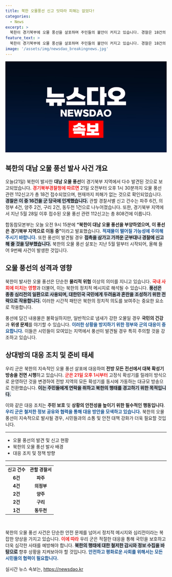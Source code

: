 ```yaml
---
title: 북한 오물풍선 신고 잇따라 피해는 없었다!
categories:
  - News
excerpt: >
  북한이 경기북부에 오물 풍선을 살포하며 주민들의 불안이 커지고 있습니다. 경찰은 18건의 신고를 접수했고, 군은 대북 확성기 방송을 전면 시행하며 대응에 나섰습니다. 불안한 지역 주민들의 안전, 클릭해 확인하세요!
feature_text: >
  북한이 경기북부에 오물 풍선을 살포하며 주민들의 불안이 커지고 있습니다. 경찰은 18건의 신고를 접수했고, 군은 대북 확성기 방송을 전면 시행하며 대응에 나섰습니다. 불안한 지역 주민들의 안전, 클릭해 확인하세요!
image: '/assets/img/newsdao_breakingnews.jpg'
---
```


<p><img src="/assets/img/newsdao_breakingnews.jpg" alt="bookingtag 속보" /></p>

<h2 data-ke-size="size26">북한의 대남 오물 풍선 발사 사건 개요</h2>

<p data-ke-size="size16">오늘(21일) 북한이 발사한 <b>대남 오물 풍선</b>이 경기북부 지역에서 다수 발견된 것으로 보고되었습니다. <b><span style="color: #ee2323;">경기북부경찰청에 따르면</span></b> 21일 오전부터 오후 1시 30분까지 오물 풍선 관련 112신고가 총 18건 접수되었으며, 현재까지 피해가 없는 것으로 확인되었습니다. <b><span style="background-color: #21538527;">경찰은 이 중 16건을 군 당국에 인계했습니다.</span></b> 관할 경찰서별 신고 건수는 파주 6건, 의정부 4건, 양주 2건, 구리 2건, 동두천 1건으로 나누어졌습니다. 또한, 경기북부 지역에서 지난 5월 28일 이후 접수된 오물 풍선 관련 112신고는 총 808건에 이릅니다.</p>

<p data-ke-size="size16">합동참모본부는 오늘 오전 9시 15분에 <b>“북한이 대남 오물 풍선을 부양하였으며, 이 풍선은 경기북부 지역으로 이동 중”</b>이라고 발표했습니다. <b><span style="color: #1a5490;">적재물이 떨어질 가능성에 주의해주시기 바랍니다.</span></b> 또한 풍선이 발견될 경우 <b><span style="background-color: #21538527;">접촉을 삼가고 가까운 군부대나 경찰에 신고해 줄 것을 당부했습니다.</span></b> 북한의 오물 풍선 살포는 지난 5월 말부터 시작되어, 올해 들어 9번째 사건이 발생한 것입니다.</p>

<h2 data-ke-size="size26">오물 풍선의 성격과 영향</h2>

<p data-ke-size="size16">북한이 발사한 오물 풍선은 단순한 <b>물리적 위협</b> 이상의 의미를 지니고 있습니다. <b><span style="color: #ee2323;">국내 사회에 미치는 영향</span></b>과 더불어, 이는 북한의 정치적 메시지로 해석될 수 있습니다. <b><span style="background-color: #21538527;">풍선은 종종 심리전의 일환으로 사용되며, 대한민국 국민에게 두려움과 혼란을 조성하기 위한 전략으로 작용합니다.</span></b> 이러한 시간적 패턴은 북한의 정치적 의도를 보여주는 중요한 요소로 작용합니다.</p>

<p data-ke-size="size16">풍선에 담긴 내용물은 불확실하지만, 일반적으로 냄새가 강한 오물일 경우 <b>국민의 건강</b>과 <b>위생 문제</b>를 야기할 수 있습니다. <b><span style="color: #1a5490;">이러한 상황을 방지하기 위한 정부와 군의 대응이 중요합니다.</span></b> 이들은 시민들이 모여있는 지역에서 풍선이 발견될 경우 특히 주의할 것을 강조하고 있습니다.</p>

<h2 data-ke-size="size26">상대방의 대응 조치 및 준비 태세</h2>

<p data-ke-size="size16">우리 군은 북한의 지속적인 오물 풍선 살포에 대응하여 <b>전방 모든 전선에서 대북 확성기 방송을 전면 시행</b>하고 있습니다. <b><span style="color: #ee2323;">군은 21일 오후 1시부터</span></b> 고정식 확성기를 릴레이 방식으로 운영하던 것을 변경하여 전방 지역의 모든 확성기를 동시에 가동하는 대규모 방송으로 전환했습니다. <b><span style="background-color: #21538527;">이는 주민들에게 연락을 취하고 북한의 행태를 경고하기 위한 목적입니다.</span></b></p>

<p data-ke-size="size16">이와 같은 대응 조치는 <b>주민 보호</b> 및 <b>상황의 안전성을 높이기 위한 필수적인 행동입니다</b>. <b><span style="color: #1a5490;">우리 군은 철저한 정보 공유와 협력을 통해 대응 방안을 모색하고 있습니다.</span></b> 북한의 오물 풍선이 지속적으로 발사될 경우, 시민들과의 소통 및 안전 대책 강화가 더욱 필요할 것입니다.</p>

<hr>

<ul>
    <li>오물 풍선의 발견 및 신고 현황</li>
    <li>북한의 오물 풍선 발사 배경</li>
    <li>대응 조치 및 정책 방향</li>
</ul>

<hr>

<table style="width: 100%; border-collapse: collapse;">
    <tr>
        <td style="text-align: center; height: 17px;"><b>신고 건수</b></td>
        <td style="text-align: center; height: 17px;"><b>관할 경찰서</b></td>
    </tr>
    <tr>
        <td style="text-align: center; height: 17px;"><b>6건</b></td>
        <td style="text-align: center; height: 17px;"><b>파주</b></td>
    </tr>
    <tr>
        <td style="text-align: center; height: 17px;"><b>4건</b></td>
        <td style="text-align: center; height: 17px;"><b>의정부</b></td>
    </tr>
    <tr>
        <td style="text-align: center; height: 17px;"><b>2건</b></td>
        <td style="text-align: center; height: 17px;"><b>양주</b></td>
    </tr>
    <tr>
        <td style="text-align: center; height: 17px;"><b>2건</b></td>
        <td style="text-align: center; height: 17px;"><b>구리</b></td>
    </tr>
    <tr>
        <td style="text-align: center; height: 17px;"><b>1건</b></td>
        <td style="text-align: center; height: 17px;"><b>동두천</b></td>
    </tr>
</table>

<p data-ke-size="size16">&nbsp;</p>

<p data-ke-size="size16">북한의 오물 풍선 사건은 단순한 안전 문제를 넘어서 정치적 메시지와 심리전이라는 복잡한 양상을 가지고 있습니다. <b><span style="color: #ee2323;">이에 따라</span></b> 우리 군은 적절한 대응을 통해 국민을 보호하고 더욱 심각한 사태를 예방해야 합니다. <b><span style="background-color: #21538527;">북한의 행태에 대한 철저한 감시와 정보 수집을 바탕으로</span></b> 향후 상황을 지켜보아야 할 것입니다. <b><span style="color: #1a5490;">안전하고 평화로운 사회를 위해서는 모든 시민들의 협력이 필요합니다.</span></b></p>
실시간 뉴스 속보는, <a href="https://newsdao.kr" rel="dofollow">https://newsdao.kr</a>


